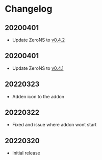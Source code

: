 # Changelog
## 20200401

- Update ZeroNS to [v0.4.2](https://github.com/zerotier/zeronsd/releases/tag/v0.4.2)

## 20200401

- Update ZeroNS to [v0.4.1](https://github.com/zerotier/zeronsd/releases/tag/v0.4.1)

## 20220323

- Adden icon to the addon

## 20220322

- Fixed and issue where addon wont start

## 20220320

- Initial release
